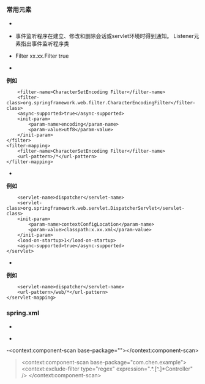 
### 常用元素

- <context-param> </context-param>
<!--context-param元素声明应用范围内的初始化参数-->

-  <listener></listener>
事件监听程序在建立、修改和删除会话或servlet环境时得到通知。
Listener元素指出事件监听程序类

-  <filter>
        <filter-name>Filter</filter-name>
        <filter-class>xx.xx.Filter</filter-class>
        <async-supported>true</async-supported>
</filter>
<!--过滤器元素将一个名字与一个实现javax.servlet.Filter接口的类相关联-->


-  <filter-mapping></filter-mapping>
 <!--一旦命名了一个过滤器，就要利用filter-mapping元素把它与一个或多个servlet或JSP页面相关联-->

**例如**
>   <filter>
        <filter-name>CharacterSetEncoding Filter</filter-name>
        <filter-class>org.springframework.web.filter.CharacterEncodingFilter</filter-class>
        <async-supported>true</async-supported>
        <init-param>
            <param-name>encoding</param-name>
            <param-value>utf8</param-value>
        </init-param>
    </filter>
    <filter-mapping>
        <filter-name>CharacterSetEncoding Filter</filter-name>
        <url-pattern>/*</url-pattern>
    </filter-mapping>

- <servlet></servlet>
 <!--在向servlet或JSP页面制定初始化参数或定制URL时，必须首先命名servlet或JSP页面。
 Servlet元素就是用来完成此项任务的-->

**例如**
 >  <servlet>
        <servlet-name>dispatcher</servlet-name>
        <servlet-class>org.springframework.web.servlet.DispatcherServlet</servlet-class>
        <init-param>
            <param-name>contextConfigLocation</param-name>
            <param-value>classpath:x.xx.xml</param-value>
        </init-param>
        <load-on-startup>1</load-on-startup>
        <async-supported>true</async-supported>
    </servlet>

-   <servlet-mapping></servlet-mapping>

 **例如**
 >  <servlet-mapping>
        <servlet-name>dispatcher</servlet-name>
        <url-pattern>/web/*</url-pattern>
    </servlet-mapping>




### spring.xml
- <!-- applicationContext.xml文件中使用import的方式导入有模块配置文件 -->
<import resource=""/>

- <!-- 创建类 -->
<bean id="xxxx" class="x.xx.xxx.xxxx">
    <property name="xxxxsetting" value="xxxx" />
</bean>

-<context:component-scan base-package=""></context:component-scan>
> <context:component-scan base-package="com.chen.example">
        <context:exclude-filter type="regex"
            expression=".*\.[^.]*Controller" />
    </context:component-scan>











